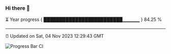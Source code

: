 ### Hi there 👋

⏳ Year progress { █████████████████████████▁▁▁▁▁ } 84.25 %

---

⏰ Updated on Sat, 04 Nov 2023 12:29:43 GMT

![Progress Bar CI](https://github.com/ZhaoGui/ZhaoGui/workflows/Progress%20Bar%20CI/badge.svg)
